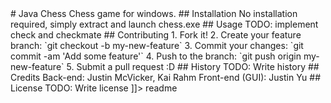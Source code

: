 <snippet>
  <content>
# Java Chess
Chess game for windows.
## Installation
No installation required, simply extract and launch chess.exe
## Usage
TODO: implement check and checkmate
## Contributing
1. Fork it!
2. Create your feature branch: `git checkout -b my-new-feature`
3. Commit your changes: `git commit -am 'Add some feature'`
4. Push to the branch: `git push origin my-new-feature`
5. Submit a pull request :D
## History
TODO: Write history
## Credits
Back-end: Justin McVicker, Kai Rahm
Front-end (GUI): Justin Yu
## License
TODO: Write license
]]></content>
  <tabTrigger>readme</tabTrigger>
</snippet>
